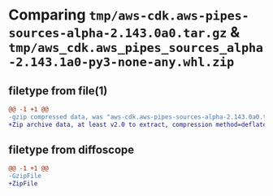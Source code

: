# Comparing `tmp/aws-cdk.aws-pipes-sources-alpha-2.143.0a0.tar.gz` & `tmp/aws_cdk.aws_pipes_sources_alpha-2.143.1a0-py3-none-any.whl.zip`

## filetype from file(1)

```diff
@@ -1 +1 @@
-gzip compressed data, was "aws-cdk.aws-pipes-sources-alpha-2.143.0a0.tar", last modified: Fri May 24 02:44:48 2024, max compression
+Zip archive data, at least v2.0 to extract, compression method=deflate
```

## filetype from diffoscope

```diff
@@ -1 +1 @@
-GzipFile
+ZipFile
```

